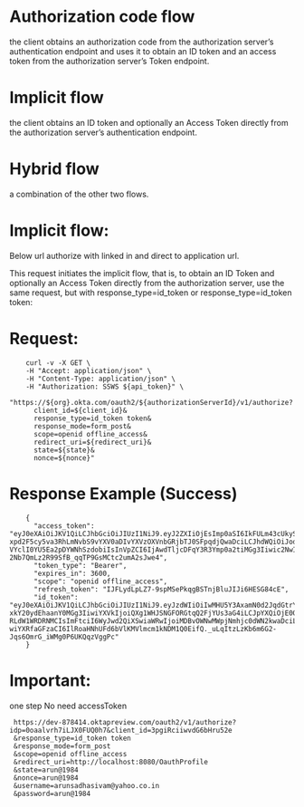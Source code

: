 Authorization code flow 
=======================
 the client obtains an authorization code from the authorization server’s authentication endpoint 
 and uses it to obtain an ID token and an access token from the authorization server’s Token endpoint.

Implicit flow 
=============
  the client obtains an ID token and optionally an Access Token directly from the authorization server’s authentication endpoint.

Hybrid flow 
============
a combination of the other two flows.

Implicit flow:
==============
Below url authorize with linked in and direct to application url. 


This request initiates the implicit flow, that is, to obtain an ID Token and optionally
an Access Token directly from the authorization server, use the same request, but with response_type=id_token
or response_type=id_token token:

Request:
========
        curl -v -X GET \
        -H "Accept: application/json" \
        -H "Content-Type: application/json" \
        -H "Authorization: SSWS ${api_token}" \
        "https://${org}.okta.com/oauth2/${authorizationServerId}/v1/authorize?
          client_id=${client_id}&
          response_type=id_token token&
          response_mode=form_post&
          scope=openid offline_access&
          redirect_uri=${redirect_uri}&
          state=${state}&
          nonce=${nonce}"

 Response Example (Success)
 ===========================

        {
          "access_token": "eyJ0eXAiOiJKV1QiLCJhbGciOiJIUzI1NiJ9.eyJ2ZXIiOjEsImp0aSI6IkFULm43cUkyS2hnbjFSZkUwbllQbFJod0N6UmU5eElIOUQ1cXFQYzNBNTQzbDQiLCJpc3MiOiJodHRwczovL21pbG  xpd2F5cy5va3RhLmNvbS9vYXV0aDIvYXVzOXVnbGRjbTJ0SFpqdjQwaDciLCJhdWQiOiJodHRwczovL21pbGxpd2F5cy5va3RhLmNvbSIsImlhdCI6MTQ4OTY5Nzk0NSwiZXhwIjoxNDk1MjIxMTQ1LCJjaWQiOiJBeD  VYclI0YU5Ea2pDYWNhSzdobiIsInVpZCI6IjAwdTljcDFqY3R3Ymp0a2tiMGg3Iiwic2NwIjpbIm9wZW5pZCIsIm9mZmxpbmVfYWNjZXNzIl0sInN1YiI6ImZvcmQucHJlZmVjdEBtaWxsaXdheXMuY29tIn0.hb3oS9  2Nb7QmLz2R99SfB_qqTP9GsMCtc2umA2sJwe4",
          "token_type": "Bearer",
          "expires_in": 3600,
          "scope": "openid offline_access",
          "refresh_token": "IJFLydLpLZ7-9spMSePkqgBSTnjBluJIJi6HESG84cE",
          "id_token": "eyJ0eXAiOiJKV1QiLCJhbGciOiJIUzI1NiJ9.eyJzdWIiOiIwMHU5Y3AxamN0d2JqdGtrYjBoNyIsInZlciI6MSwiaXNzIjoiaHR0cHM6Ly9taWxsaXdheXMub2t0YS5jb20vb2F1dGgyL2F1czl1Z2  xkY20ydEhaanY0MGg3IiwiYXVkIjoiQXg1WHJSNGFORGtqQ2FjYUs3aG4iLCJpYXQiOjE0ODk2OTc5NDUsImV4cCI6MTQ5NTIyMTE3NSwianRpIjoiSUQuNEVvdWx5WnM4MU9aaVdqQWNHQWdadmg0eUFScUdacjIwWF  RLdW1WRDRNMCIsImFtciI6WyJwd2QiXSwiaWRwIjoiMDBvOWNwMWpjNmhjc0dWN2kwaDciLCJub25jZSI6ImNjYmJmNDNkLTc5MTUtNDMwMC05NTZkLWQxYjc1ODk1YWNiNyIsImF1dGhfdGltZSI6MTQ4OTY5NjAzNy  wiYXRfaGFzaCI6IlRoaHNhUFd6bVlKMVlmcm1kNDM1Q0EifQ._uLqItzLzKb6m6G2-Jqs6OmrG_iWMg0P6UKQqzVggPc"
        }




Important:
==========
one step No need accessToken

     https://dev-878414.oktapreview.com/oauth2/v1/authorize?idp=0oaalvrh7iLJX0FUQ0h7&client_id=3pgiRciiwvdG6bHru52e
     &response_type=id_token token
     &response_mode=form_post
     &scope=openid offline_access
     &redirect_uri=http://localhost:8080/OauthProfile
     &state=arun@1984 
     &nonce=arun@1984
     &username=arunsadhasivam@yahoo.co.in
     &password=arun@1984

